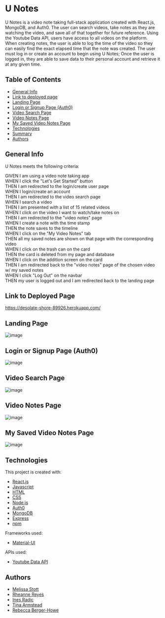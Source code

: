 # U Notes

U Notes is a video note taking full-stack application created with React.js, MongoDB, and Auth0. The user can search videos, take notes as they are watching the video, and save all of that together for future reference. Using the Youtube Data API, users have access to all videos on the platform. When creating notes, the user is able to log the time of the video so they can easily find the exact elapsed time that the note was created. The user must log in or create an account to begin using U Notes; Once the user is logged in, they are able to save data to their personal account and retrieve it at any given time.

## Table of Contents
- [General Info](#general-info)
- [Link to deployed page](#general-info)
- [Landing Page](#landing-page)
- [Login or Signup Page (Auth0)](#login-or-signup-page-(auth0))
- [Video Search Page](#video-search-page)
- [Video Notes Page](#video-notes-page)
- [My Saved Video Notes Page](#my-saved-video-notes-page)
- [Technologies](#technologies)
- [Summary](#summary)
- [Authors](#authors)

## General Info

U Notes meets the following criteria:

  GIVEN I am using a video note taking app <br />
  WHEN I click the "Let's Get Started" button <br />
  THEN I am redirected to the login/create user page <br />
  WHEN I login/create an account <br />
  THEN I am redirected to the video search page <br />
  WHEN I search a video <br />
  THEN I am presented with a list of 15 related videos <br />
  WHEN I click on the video I want to watch/take notes on <br />
  THEN I am redirected to the "video notes" page <br />
  WHEN I create a note with the time stamp <br />
  THEN the note saves to the timeline <br />
  WHEN I click on the "My Video Notes" tab <br />
  THEN all my saved notes are shown on that page with the corresponding video <br />
  WHEN I click on the trash can on the card <br />
  THEN the card is deleted from my page and database <br />
  WHEN I click on the addition screen on the card <br />
  THEN I am redirected back to the "video notes" page of the chosen video w/ my saved notes <br />
  WHEN I click "Log Out" on the navbar <br />
  THEN my user is logged out and I am redirected back to the landing page <br />
  
## Link to Deployed Page
https://desolate-shore-89926.herokuapp.com/

## Landing Page
![image](https://user-images.githubusercontent.com/71292617/116770953-679b0f00-a9fc-11eb-9a24-d2cea87d4c7c.png)

## Login or Signup Page (Auth0)
![image](https://user-images.githubusercontent.com/71292617/116771424-1725b080-aa00-11eb-8429-72b8e53dada0.png)

## Video Search Page
![image](https://user-images.githubusercontent.com/71292617/116770987-b47ee580-a9fc-11eb-9f66-1066e02a989c.png)

## Video Notes Page
![image](https://user-images.githubusercontent.com/71292617/116771154-02e0b400-a9fe-11eb-9639-5262aa1019ce.png)

## My Saved Video Notes Page
![image](https://user-images.githubusercontent.com/71292617/116771358-aa121b00-a9ff-11eb-9996-b4e33908815e.png)

## Technologies
This project is created with:
- [React.js](https://reactjs.org/)
- [Javascript](https://javascript.com/)
- [HTML](https://html.com/)
- [CSS](https://www.w3.org/Style/CSS/Overview.en.html)
- [Node.js](https://nodejs.org/en/)
- [Auth0](https://auth0.com/)
- [MongoDB](https://www.mongodb.com/2)
- [Express](https://expressjs.com/)
- [npm](https://www.npmjs.com/)

Frameworks used:
- [Material-UI](https://material-ui.com/)

APIs used:
- [Youtube Data API](https://developers.google.com/youtube/v3)

## Authors
- [Melissa Stott](https://github.com/melissa-stott)
- [Rheanne Reyes](https://github.com/rheannemr)
- [Ines Radic](https://github.com/inesr19)
- [Tina Armstead](https://github.com/tmarmstead)
- [Rebecca Berger-Howe](https://github.com/rhowe20)
